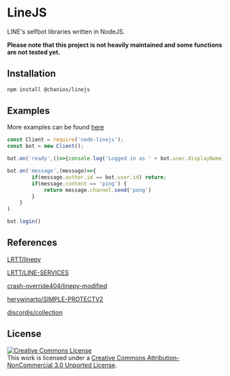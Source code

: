 # LineJS
LINE's selfbot libraries written in NodeJS.

**Please note that this project is not heavily maintained and some functions are not tested yet.**

## Installation
```sh
npm install @chanios/linejs
```

## Examples
More examples can be found [here](https://github.com/chanios/node-linejs/tree/main/examples/)
```js
const Client = require('node-linejs');
const bot = new Client();

bot.on('ready',()=>{console.log('Logged in as ' + bot.user.displayName)})

bot.on('message',(message)=>{
        if(message.author.id == bot.user.id) return;
        if(message.content == 'ping') {
            return message.channel.send('pong')
        }
    }
)

bot.login()
```

## References
[LRTT/linepy](https://github.com/LRTT/linepy)

[LRTT/LINE-SERVICES](https://github.com/LRTT/LINE-SERVICES)

[crash-override404/linepy-modified](https://github.com/crash-override404/linepy-modified)

[herywinarto/SIMPLE-PROTECTV2](herywinarto/SIMPLE-PROTECTV2)

[discordjs/collection](https://www.npmjs.com/package/@discordjs/collection)
## License
<a rel="license" href="http://creativecommons.org/licenses/by-nc/3.0/"><img alt="Creative Commons License" style="border-width:0" src="https://i.creativecommons.org/l/by-nc/3.0/88x31.png" /></a><br />This work is licensed under a <a rel="license" href="http://creativecommons.org/licenses/by-nc/3.0/">Creative Commons Attribution-NonCommercial 3.0 Unported License</a>.
